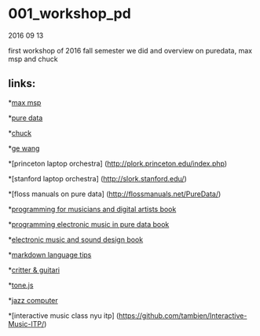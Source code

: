 # 001_workshop_pd

2016 09 13

first workshop of 2016 fall semester
we did and overview on puredata, max msp and chuck

## links:

*[max msp](https://cycling74.com/)

*[pure data](http://puredata.info/)

*[chuck](http://chuck.cs.princeton.edu/)

*[ge wang](https://ccrma.stanford.edu/~ge/)

*[princeton laptop orchestra] (http://plork.princeton.edu/index.php)

*[stanford laptop orchestra] (http://slork.stanford.edu/)

*[floss manuals on pure data] (http://flossmanuals.net/PureData/)

*[programming for musicians and digital artists book](https://www.amazon.com/Programming-Musicians-Digital-Artists-Creating/dp/1617291706/)

*[programming electronic music in pure data book ](http://www.pd-tutorial.com/)

*[electronic music and sound design book](https://www.amazon.com/Electronic-Music-Sound-Design-Practice/dp/8899212023/ref=sr_1_1?s=books&ie=UTF8&qid=1473866224&sr=1-1&keywords=Electronic+Music+and+Sound+Design)

*[markdown language tips](https://github.com/adam-p/markdown-here/wiki/Markdown-Cheatsheet#code)

*[critter & guitari](https://www.critterandguitari.com/)

*[tone.js](https://github.com/Tonejs/Tone.js)

*[jazz computer](http://jazz.computer/)

*[interactive music class nyu itp] (https://github.com/tambien/Interactive-Music-ITP/)
